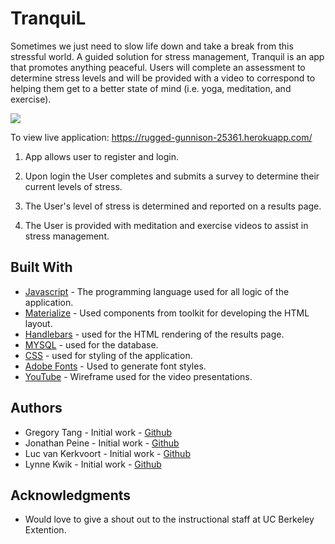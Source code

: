 # TranquiL
Sometimes we just need to slow life down and take a break from this stressful world. A guided solution for stress management, Tranquil is an app that promotes anything peaceful. Users will complete an assessment to determine stress levels and will be provided with a video to correspond to helping them get to a better state of mind (i.e. yoga, meditation, and exercise).

<img src="/public/assets/images/Tranquil.jpg">

To view live application:  https://rugged-gunnison-25361.herokuapp.com/

1. App allows user to register and login. 

2. Upon login the User completes and submits a survey to determine their current levels of stress. 

3. The User's level of stress is determined and reported on a results page. 

4. The User is provided with meditation and exercise videos to assist in stress management. 

## Built With

* [Javascript](https://developer.mozilla.org/en-US/docs/Web/JavaScript) - The programming language used for all logic of the application.
* [Materialize](https://materializecss.com/) - Used components from toolkit for developing the HTML layout. 
* [Handlebars](https://handlebarsjs.com/) - used for the HTML rendering of the results page. 
* [MYSQL](https://www.mysql.com/) - used for the database.
* [CSS](https://developer.mozilla.org/en-US/docs/Web/css) - used for styling of the application.
* [Adobe Fonts](https://fonts.adobe.com/) - Used to generate font styles.
* [YouTube](https://developers.google.com/youtube/v3/) - Wireframe used for the video presentations. 

## Authors

* Gregory Tang  - Initial work - [Github](https://github.com/Tangerinez)
* Jonathan Peine - Initial work - [Github](https://github.com/johandenver)
* Luc van Kerkvoort - Initial work - [Github](https://github.com/lucvankerkvoort)
* Lynne Kwik - Initial work - [Github](https://github.com/kwikkid)

## Acknowledgments

* Would love to give a shout out to the instructional staff at UC Berkeley Extention. 
